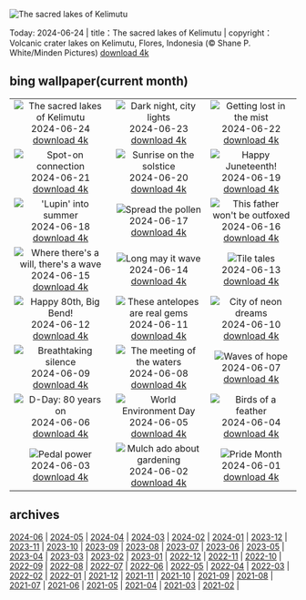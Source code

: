 ![The sacred lakes of Kelimutu](https://cn.bing.com/th?id=OHR.FloresIsland_EN-US1042279828_UHD.jpg&w=1000)

Today: 2024-06-24 | title：The sacred lakes of Kelimutu | copyright：Volcanic crater lakes on Kelimutu, Flores, Indonesia (© Shane P. White/Minden Pictures) [download 4k](https://cn.bing.com/th?id=OHR.FloresIsland_EN-US1042279828_UHD.jpg)

## bing wallpaper(current month)

|  |  |  |
| :----: | :----: | :----: |
| ![The sacred lakes of Kelimutu](https://cn.bing.com/th?id=OHR.FloresIsland_EN-US1042279828_UHD.jpg&pid=hp&w=384&h=216&rs=1&c=4) <br/>2024-06-24 [download 4k](https://cn.bing.com/th?id=OHR.FloresIsland_EN-US1042279828_UHD.jpg)| ![Dark night, city lights](https://cn.bing.com/th?id=OHR.DhakaBangladesh_EN-US0835586345_UHD.jpg&pid=hp&w=384&h=216&rs=1&c=4) <br/>2024-06-23 [download 4k](https://cn.bing.com/th?id=OHR.DhakaBangladesh_EN-US0835586345_UHD.jpg)| ![Getting lost in the mist](https://cn.bing.com/th?id=OHR.BrazilRainforest_EN-US0704211658_UHD.jpg&pid=hp&w=384&h=216&rs=1&c=4) <br/>2024-06-22 [download 4k](https://cn.bing.com/th?id=OHR.BrazilRainforest_EN-US0704211658_UHD.jpg)|
| ![Spot-on connection](https://cn.bing.com/th?id=OHR.LewaGiraffe_EN-US0571205457_UHD.jpg&pid=hp&w=384&h=216&rs=1&c=4) <br/>2024-06-21 [download 4k](https://cn.bing.com/th?id=OHR.LewaGiraffe_EN-US0571205457_UHD.jpg)| ![Sunrise on the solstice](https://cn.bing.com/th?id=OHR.KokinoMacedonia_EN-US0466604378_UHD.jpg&pid=hp&w=384&h=216&rs=1&c=4) <br/>2024-06-20 [download 4k](https://cn.bing.com/th?id=OHR.KokinoMacedonia_EN-US0466604378_UHD.jpg)| ![Happy Juneteenth!](https://cn.bing.com/th?id=OHR.LawrenceMosaic_EN-US0314379909_UHD.jpg&pid=hp&w=384&h=216&rs=1&c=4) <br/>2024-06-19 [download 4k](https://cn.bing.com/th?id=OHR.LawrenceMosaic_EN-US0314379909_UHD.jpg)|
| !['Lupin' into summer](https://cn.bing.com/th?id=OHR.LupinIceland_EN-US0093427185_UHD.jpg&pid=hp&w=384&h=216&rs=1&c=4) <br/>2024-06-18 [download 4k](https://cn.bing.com/th?id=OHR.LupinIceland_EN-US0093427185_UHD.jpg)| ![Spread the pollen](https://cn.bing.com/th?id=OHR.HummingThistle_EN-US9897642087_UHD.jpg&pid=hp&w=384&h=216&rs=1&c=4) <br/>2024-06-17 [download 4k](https://cn.bing.com/th?id=OHR.HummingThistle_EN-US9897642087_UHD.jpg)| ![This father won't be outfoxed](https://cn.bing.com/th?id=OHR.RedFoxDad_EN-US9773161483_UHD.jpg&pid=hp&w=384&h=216&rs=1&c=4) <br/>2024-06-16 [download 4k](https://cn.bing.com/th?id=OHR.RedFoxDad_EN-US9773161483_UHD.jpg)|
| ![Where there's a will, there's a wave](https://cn.bing.com/th?id=OHR.NazareWave_EN-US9510827848_UHD.jpg&pid=hp&w=384&h=216&rs=1&c=4) <br/>2024-06-15 [download 4k](https://cn.bing.com/th?id=OHR.NazareWave_EN-US9510827848_UHD.jpg)| ![Long may it wave](https://cn.bing.com/th?id=OHR.FlagsDC_EN-US9363778856_UHD.jpg&pid=hp&w=384&h=216&rs=1&c=4) <br/>2024-06-14 [download 4k](https://cn.bing.com/th?id=OHR.FlagsDC_EN-US9363778856_UHD.jpg)| ![Tile tales](https://cn.bing.com/th?id=OHR.RegistanUzbekistan_EN-US7287760362_UHD.jpg&pid=hp&w=384&h=216&rs=1&c=4) <br/>2024-06-13 [download 4k](https://cn.bing.com/th?id=OHR.RegistanUzbekistan_EN-US7287760362_UHD.jpg)|
| ![Happy 80th, Big Bend!](https://cn.bing.com/th?id=OHR.BigBendMilkyWay_EN-US7213876995_UHD.jpg&pid=hp&w=384&h=216&rs=1&c=4) <br/>2024-06-12 [download 4k](https://cn.bing.com/th?id=OHR.BigBendMilkyWay_EN-US7213876995_UHD.jpg)| ![These antelopes are real gems](https://cn.bing.com/th?id=OHR.GemsbokBotswana_EN-US7126985499_UHD.jpg&pid=hp&w=384&h=216&rs=1&c=4) <br/>2024-06-11 [download 4k](https://cn.bing.com/th?id=OHR.GemsbokBotswana_EN-US7126985499_UHD.jpg)| ![City of neon dreams](https://cn.bing.com/th?id=OHR.OsakaNight_EN-US7022302235_UHD.jpg&pid=hp&w=384&h=216&rs=1&c=4) <br/>2024-06-10 [download 4k](https://cn.bing.com/th?id=OHR.OsakaNight_EN-US7022302235_UHD.jpg)|
| ![Breathtaking silence](https://cn.bing.com/th?id=OHR.BardenasBiosphere_EN-US6936891495_UHD.jpg&pid=hp&w=384&h=216&rs=1&c=4) <br/>2024-06-09 [download 4k](https://cn.bing.com/th?id=OHR.BardenasBiosphere_EN-US6936891495_UHD.jpg)| ![The meeting of the waters](https://cn.bing.com/th?id=OHR.KillikRiverAlaska_EN-US6860539516_UHD.jpg&pid=hp&w=384&h=216&rs=1&c=4) <br/>2024-06-08 [download 4k](https://cn.bing.com/th?id=OHR.KillikRiverAlaska_EN-US6860539516_UHD.jpg)| ![Waves of hope](https://cn.bing.com/th?id=OHR.HumpbackFamily_EN-US6789097648_UHD.jpg&pid=hp&w=384&h=216&rs=1&c=4) <br/>2024-06-07 [download 4k](https://cn.bing.com/th?id=OHR.HumpbackFamily_EN-US6789097648_UHD.jpg)|
| ![D-Day: 80 years on](https://cn.bing.com/th?id=OHR.LesBravesNormandy_EN-US6707866678_UHD.jpg&pid=hp&w=384&h=216&rs=1&c=4) <br/>2024-06-06 [download 4k](https://cn.bing.com/th?id=OHR.LesBravesNormandy_EN-US6707866678_UHD.jpg)| ![World Environment Day](https://cn.bing.com/th?id=OHR.MadagascarRiver_EN-US6642458773_UHD.jpg&pid=hp&w=384&h=216&rs=1&c=4) <br/>2024-06-05 [download 4k](https://cn.bing.com/th?id=OHR.MadagascarRiver_EN-US6642458773_UHD.jpg)| ![Birds of a feather](https://cn.bing.com/th?id=OHR.ChestnutBeeEater_EN-US6538566329_UHD.jpg&pid=hp&w=384&h=216&rs=1&c=4) <br/>2024-06-04 [download 4k](https://cn.bing.com/th?id=OHR.ChestnutBeeEater_EN-US6538566329_UHD.jpg)|
| ![Pedal power](https://cn.bing.com/th?id=OHR.CopenhagenBicycles_EN-US6431027482_UHD.jpg&pid=hp&w=384&h=216&rs=1&c=4) <br/>2024-06-03 [download 4k](https://cn.bing.com/th?id=OHR.CopenhagenBicycles_EN-US6431027482_UHD.jpg)| ![Mulch ado about gardening](https://cn.bing.com/th?id=OHR.GardenWeek_EN-US6333815527_UHD.jpg&pid=hp&w=384&h=216&rs=1&c=4) <br/>2024-06-02 [download 4k](https://cn.bing.com/th?id=OHR.GardenWeek_EN-US6333815527_UHD.jpg)| ![Pride Month](https://cn.bing.com/th?id=OHR.PrideMonthSF_EN-US6251373281_UHD.jpg&pid=hp&w=384&h=216&rs=1&c=4) <br/>2024-06-01 [download 4k](https://cn.bing.com/th?id=OHR.PrideMonthSF_EN-US6251373281_UHD.jpg)|

## archives

[2024-06](./archives/en-US/2024-06.md) | [2024-05](./archives/en-US/2024-05.md) | [2024-04](./archives/en-US/2024-04.md) | [2024-03](./archives/en-US/2024-03.md) | [2024-02](./archives/en-US/2024-02.md) | [2024-01](./archives/en-US/2024-01.md) | [2023-12](./archives/en-US/2023-12.md) | [2023-11](./archives/en-US/2023-11.md) |
[2023-10](./archives/en-US/2023-10.md) | [2023-09](./archives/en-US/2023-09.md) | [2023-08](./archives/en-US/2023-08.md) | [2023-07](./archives/en-US/2023-07.md) | [2023-06](./archives/en-US/2023-06.md) | [2023-05](./archives/en-US/2023-05.md) | [2023-04](./archives/en-US/2023-04.md) | [2023-03](./archives/en-US/2023-03.md) |
[2023-02](./archives/en-US/2023-02.md) | [2023-01](./archives/en-US/2023-01.md) | [2022-12](./archives/en-US/2022-12.md) | [2022-11](./archives/en-US/2022-11.md) | [2022-10](./archives/en-US/2022-10.md) | [2022-09](./archives/en-US/2022-09.md) | [2022-08](./archives/en-US/2022-08.md) | [2022-07](./archives/en-US/2022-07.md) |
[2022-06](./archives/en-US/2022-06.md) | [2022-05](./archives/en-US/2022-05.md) | [2022-04](./archives/en-US/2022-04.md) | [2022-03](./archives/en-US/2022-03.md) | [2022-02](./archives/en-US/2022-02.md) | [2022-01](./archives/en-US/2022-01.md) | [2021-12](./archives/en-US/2021-12.md) | [2021-11](./archives/en-US/2021-11.md) |
[2021-10](./archives/en-US/2021-10.md) | [2021-09](./archives/en-US/2021-09.md) | [2021-08](./archives/en-US/2021-08.md) | [2021-07](./archives/en-US/2021-07.md) | [2021-06](./archives/en-US/2021-06.md) | [2021-05](./archives/en-US/2021-05.md) | [2021-04](./archives/en-US/2021-04.md) | [2021-03](./archives/en-US/2021-03.md) |
[2021-02](./archives/en-US/2021-02.md) |
